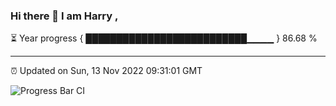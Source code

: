 ### Hi there 👋 I am Harry , 

⏳ Year progress { ██████████████████████████▁▁▁▁ } 86.68 %

---

⏰ Updated on Sun, 13 Nov 2022 09:31:01 GMT

![Progress Bar CI](https://github.com/duykhang68/duykhang68/workflows/Progress%20Bar%20CI/badge.svg)
